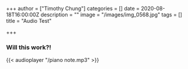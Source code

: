 +++
author = ["Timothy Chung"]
categories = []
date = 2020-08-18T16:00:00Z
description = ""
image = "/images/img_0568.jpg"
tags = []
title = "Audio Test"

+++
### Will this work?!

{{< audioplayer "/piano note.mp3" >}}